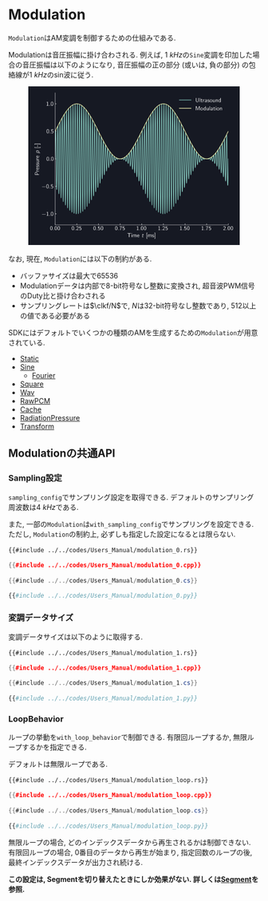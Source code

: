 # Modulation

`Modulation`はAM変調を制御するための仕組みである.

Modulationは音圧振幅に掛け合わされる.
例えば, $\SI{1}{kHz}$の`Sine`変調を印加した場合の音圧振幅は以下のようになり, 音圧振幅の正の部分 (或いは, 負の部分) の包絡線が$\SI{1}{kHz}$のsin波に従う.

<figure>
  <img src="../fig/Users_Manual/sine_1k_mod.png"/>
</figure>

なお, 現在, `Modulation`には以下の制約がある.

* バッファサイズは最大で65536
* Modulationデータは内部で8-bit符号なし整数に変換され, 超音波PWM信号のDuty比と掛け合わされる
* サンプリングレートは$\clkf/N$で, $N$は32-bit符号なし整数であり, $512$以上の値である必要がある

SDKにはデフォルトでいくつかの種類のAMを生成するための`Modulation`が用意されている.

* [Static](./modulation/static.md)
* [Sine](./modulation/sine.md)
  * [Fourier](./modulation/fourier.md)
* [Square](./modulation/square.md)
* [Wav](./modulation/wav.md)
* [RawPCM](./modulation/rawpcm.md)
* [Cache](./modulation/cache.md)
* [RadiationPressure](./modulation/radiation.md)
* [Transform](./modulation/transform.md)

## Modulationの共通API

### Sampling設定

`sampling_config`でサンプリング設定を取得できる.
デフォルトのサンプリング周波数は$\SI{4}{kHz}$である.

また, 一部の`Modulation`は`with_sampling_config`でサンプリングを設定できる.
ただし, `Modulation`の制約上, 必ずしも指定した設定になるとは限らない.

```rust,edition2021
{{#include ../../codes/Users_Manual/modulation_0.rs}}
```

```cpp
{{#include ../../codes/Users_Manual/modulation_0.cpp}}
```

```cs
{{#include ../../codes/Users_Manual/modulation_0.cs}}
```

```python
{{#include ../../codes/Users_Manual/modulation_0.py}}
```

### 変調データサイズ

変調データサイズは以下のように取得する.

```rust,edition2021
{{#include ../../codes/Users_Manual/modulation_1.rs}}
```

```cpp
{{#include ../../codes/Users_Manual/modulation_1.cpp}}
```

```cs
{{#include ../../codes/Users_Manual/modulation_1.cs}}
```

```python
{{#include ../../codes/Users_Manual/modulation_1.py}}
```

### LoopBehavior

ループの挙動を`with_loop_behavior`で制御できる.
有限回ループするか, 無限ループするかを指定できる.

デフォルトは無限ループである.

```rust,edition2021
{{#include ../../codes/Users_Manual/modulation_loop.rs}}
```

```cpp
{{#include ../../codes/Users_Manual/modulation_loop.cpp}}
```

```cs
{{#include ../../codes/Users_Manual/modulation_loop.cs}}
```

```python
{{#include ../../codes/Users_Manual/modulation_loop.py}}
```

無限ループの場合, どのインデックスデータから再生されるかは制御できない.
有限回ループの場合, 0番目のデータから再生が始まり, 指定回数のループの後, 最終インデックスデータが出力され続ける.

**この設定は, Segmentを切り替えたときにしか効果がない. 詳しくは[Segment](./segment.md)を参照.**
